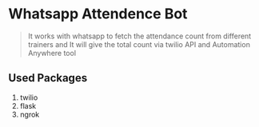 # Whatsapp Attendence Bot

> It works with whatsapp to fetch the attendance count from different trainers and It will give the total count via twilio API and Automation Anywhere tool

## Used Packages
1. twilio
2. flask
3. ngrok
